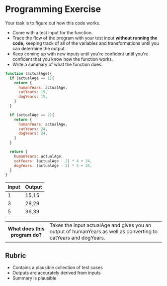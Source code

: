 # Programming Exercise

Your task is to figure out how this code works.

* Come with a test input for the function.
* Trace the flow of the program with your test input **without running the code**, keeping track of all of the variables and transformations until you can determine the output.
* Keep coming up with new inputs until you're confident until you're confident that you know how the function works.
* Write a summary of what the function does.

```js
function (actualAge){
  if (actualAge == 1){
    return {
      humanYears: actualAge,
      catYears: 15,
      dogYears: 15,
    }
  }

  if (actualAge == 2){
    return {
      humanYears: actualAge,
      catYears: 24,
      dogYears: 24,
    }
  }

  return {
    humanYears: actualAge,
    catYears: (actualAge - 2) * 4 + 24,
    dogYears: (actualAge - 2) * 5 + 24,
  }
}
```

| Input | Output |
| ----- | ------ |
| 1     |  15,15 | 
| 3     |  28,29 | 
| 5     |  36,39 | 

<table>
  <tr>
    <th>What does this program do?</th>
    <td>Takes the input actualAge and gives you an output of humanYears as well as converting to catYears and dogYears.</td>
  </tr>
</table>

## Rubric

* Contains a plausible collection of test cases
* Outputs are accurately derived from inputs
* Summary is plausible
